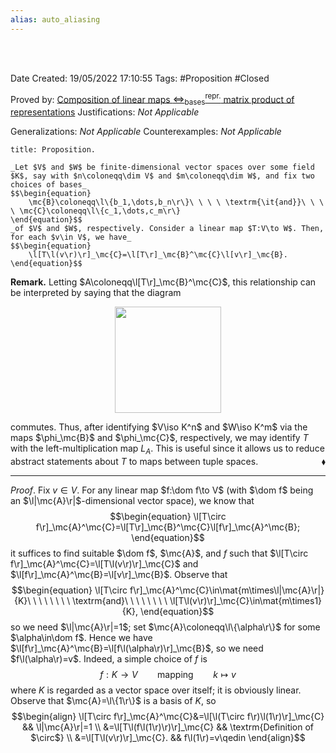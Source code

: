 ```yaml
---
alias: auto_aliasing
---
```


<br />
<br />

Date Created: 19/05/2022 17:10:55
Tags: #Proposition #Closed

Proved by: [Composition of linear maps $\Leftrightarrow^\textrm{repr.}_\textrm{bases}$ matrix product of representations](Composition%20of%20linear%20maps%20repr%20under%20basis%20matrix%20product%20of%20representations.md)
Justifications: _Not Applicable_

Generalizations: _Not Applicable_
Counterexamples: _Not Applicable_

``` ad-Proposition
title: Proposition.

_Let $V$ and $W$ be finite-dimensional vector spaces over some field $K$, say with $n\coloneqq\dim V$ and $m\coloneqq\dim W$, and fix two choices of bases_
$$\begin{equation}
    \mc{B}\coloneqq\l\{b_1,\dots,b_n\r\}\ \ \ \ \textrm{\it{and}}\ \ \ \ \mc{C}\coloneqq\l\{c_1,\dots,c_m\r\}
\end{equation}$$
_of $V$ and $W$, respectively. Consider a linear map $T:V\to W$. Then, for each $v\in V$, we have_
$$\begin{equation}
    \l[T\l(v\r)\r]_\mc{C}=\l[T\r]_\mc{B}^\mc{C}\l[v\r]_\mc{B}.
\end{equation}$$

```

**Remark.** Letting $A\coloneqq\l[T\r]_\mc{B}^\mc{C}$, this relationship can be interpreted by saying that the diagram
<center><img src="app://local/home/zhao/MathWiki/Images/2022-05-29_220733/image.svg", width=170></center>

commutes. Thus, after identifying $V\iso K^n$ and $W\iso K^m$ via the maps $\phi_\mc{B}$ and $\phi_\mc{C}$, respectively, we may identify $T$ with the left-multiplication map $L_A$. This is useful since it allows us to reduce abstract statements about $T$ to maps between tuple spaces.<span style="float:right;">$\blacklozenge$</span>

---

_Proof_. Fix $v\in V$. For any linear map $f:\dom f\to V$ (with $\dom f$ being an $\l|\mc{A}\r|$-dimensional vector space), we know that
$$\begin{equation}
    \l[T\circ f\r]_\mc{A}^\mc{C}=\l[T\r]_\mc{B}^\mc{C}\l[f\r]_\mc{A}^\mc{B};
\end{equation}$$
it suffices to find suitable $\dom f$, $\mc{A}$, and $f$ such that $\l[T\circ f\r]_\mc{A}^\mc{C}=\l[T\l(v\r)\r]_\mc{C}$ and $\l[f\r]_\mc{A}^\mc{B}=\l[v\r]_\mc{B}$. Observe that
$$\begin{equation}
    \l[T\circ f\r]_\mc{A}^\mc{C}\in\mat{m\times\l|\mc{A}\r|}{K}\ \ \ \ \ \ \ \ \textrm{and}\ \ \ \ \ \ \ \ \l[T\l(v\r)\r]_\mc{C}\in\mat{m\times1}{K},
\end{equation}$$
so we need $\l|\mc{A}\r|=1$; set $\mc{A}\coloneqq\l\{\alpha\r\}$ for some $\alpha\in\dom f$. Hence we have $\l[f\r]_\mc{A}^\mc{B}=\l[f\l(\alpha\r)\r]_\mc{B}$, so we need $f\l(\alpha\r)=v$. Indeed, a simple choice of $f$ is
$$\begin{equation}
    f:K\to V \ \ \ \ \ \ \ \ \textrm{mapping}\ \ \ \ \ \ \ \ k\mapsto v
\end{equation}$$
where $K$ is regarded as a vector space over itself; it is obviously linear. Observe that $\mc{A}=\l\{1\r\}$ is a basis of $K$, so
$$\begin{align}
    \l[T\circ f\r]_\mc{A}^\mc{C}&=\l[\l(T\circ f\r)\l(1\r)\r]_\mc{C} && \l|\mc{A}\r|=1 \\
    &=\l[T\l(f\l(1\r)\r)\r]_\mc{C} && \textrm{Definition of $\circ$} \\
    &=\l[T\l(v\r)\r]_\mc{C}. && f\l(1\r)=v\qedin
\end{align}$$
